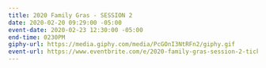 ```yaml
---
title: 2020 Family Gras - SESSION 2
date: 2020-02-20 09:29:00 -05:00
event-date: 2020-02-23 12:30:00 -05:00
end-time: 0230PM
giphy-url: https://media.giphy.com/media/PcGOnI3NtRFn2/giphy.gif
event-url: https://www.eventbrite.com/e/2020-family-gras-session-2-tickets-95760860311
---
```


